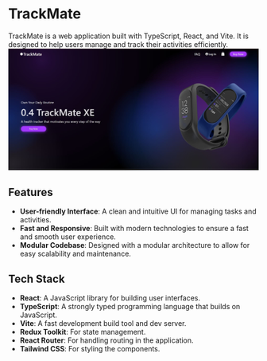 # TrackMate

TrackMate is a web application built with TypeScript, React, and Vite. It is designed to help users manage and track their activities efficiently.
![TrackMate Cover](./front-end/src/img/repoCover.JPG)

## Features

- **User-friendly Interface**: A clean and intuitive UI for managing tasks and activities.
- **Fast and Responsive**: Built with modern technologies to ensure a fast and smooth user experience.
- **Modular Codebase**: Designed with a modular architecture to allow for easy scalability and maintenance.

## Tech Stack

- **React**: A JavaScript library for building user interfaces.
- **TypeScript**: A strongly typed programming language that builds on JavaScript.
- **Vite**: A fast development build tool and dev server.
- **Redux Toolkit**: For state management.
- **React Router**: For handling routing in the application.
- **Tailwind CSS**: For styling the components.

